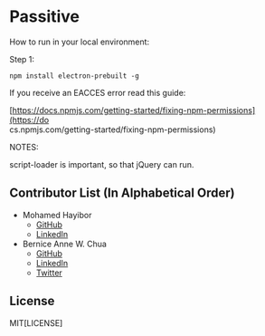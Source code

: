 # Passitive

How to run in your local environment:

Step 1:

`npm install electron-prebuilt -g`

If you receive an EACCES error read this guide:  
   
  [https://docs.npmjs.com/getting-started/fixing-npm-permissions](https://do  
  cs.npmjs.com/getting-started/fixing-npm-permissions)
  
NOTES:

script-loader is important, so that jQuery can run.


## Contributor List (In Alphabetical Order)
- Mohamed Hayibor
  - [GitHub](https://github.com/mohamedhayibor)
  - [LinkedIn](https://www.linkedin.com/in/mohamedhayibor)
- Bernice Anne W. Chua
  - [GitHub](https://github.com/BerniceChua)
  - [LinkedIn](https://linkedin.com/in/bernicechua415)
  - [Twitter](https://twitter.com/ChuaBernice)

License
----

MIT[LICENSE]